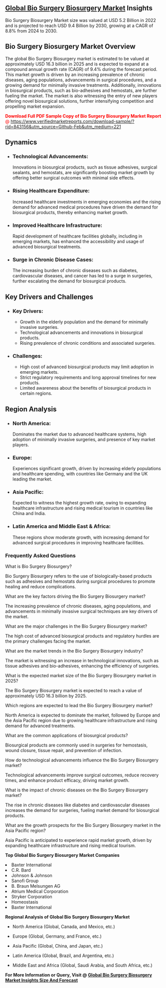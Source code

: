 <h2><a href="https://www.verifiedmarketreports.com/download-sample/?rid=843156&amp;utm_source=Github&amp;utm_medium=221" target="_blank">Global Bio Surgery Biosurgery Market</a> Insights</h2><p>Bio Surgery Biosurgery Market size was valued at USD 5.2 Billion in 2022 and is projected to reach USD 9.4 Billion by 2030, growing at a CAGR of 8.8% from 2024 to 2030.</p><p> <h2>Bio Surgery Biosurgery Market Overview</h2> <p>The global Bio Surgery Biosurgery market is estimated to be valued at approximately USD 16.3 billion in 2025 and is expected to expand at a compound annual growth rate (CAGR) of 9.4% during the forecast period. This market growth is driven by an increasing prevalence of chronic diseases, aging populations, advancements in surgical procedures, and a growing demand for minimally invasive treatments. Additionally, innovations in biosurgical products, such as bio-adhesives and hemostats, are further fueling the market. The market is also witnessing the entry of new players offering novel biosurgical solutions, further intensifying competition and propelling market expansion.</p> <p><p><span class=""><span style="color: #ff0000;"><strong>Download Full PDF Sample Copy of Bio Surgery Biosurgery Market Report</strong> @ </span><a href="https://www.verifiedmarketreports.com/download-sample/?rid=843156&amp;utm_source=Github-Feb&amp;utm_medium=221" target="_blank">https://www.verifiedmarketreports.com/download-sample/?rid=843156&amp;utm_source=Github-Feb&amp;utm_medium=221</a></span></p></p> <h2>Dynamics</h2> <ul> <li><h3>Technological Advancements:</h3> Innovations in biosurgical products, such as tissue adhesives, surgical sealants, and hemostats, are significantly boosting market growth by offering better surgical outcomes with minimal side effects.</li> <li><h3>Rising Healthcare Expenditure:</h3> Increased healthcare investments in emerging economies and the rising demand for advanced medical procedures have driven the demand for biosurgical products, thereby enhancing market growth.</li> <li><h3>Improved Healthcare Infrastructure:</h3> Rapid development of healthcare facilities globally, including in emerging markets, has enhanced the accessibility and usage of advanced biosurgical treatments.</li> <li><h3>Surge in Chronic Disease Cases:</h3> The increasing burden of chronic diseases such as diabetes, cardiovascular diseases, and cancer has led to a surge in surgeries, further escalating the demand for biosurgical products.</li> </ul> <h2>Key Drivers and Challenges</h2> <ul> <li><h3>Key Drivers:</h3> <ul> <li>Growth in the elderly population and the demand for minimally invasive surgeries.</li> <li>Technological advancements and innovations in biosurgical products.</li> <li>Rising prevalence of chronic conditions and associated surgeries.</li> </ul> </li> <li><h3>Challenges:</h3> <ul> <li>High cost of advanced biosurgical products may limit adoption in emerging markets.</li> <li>Strict regulatory requirements and long approval timelines for new products.</li> <li>Limited awareness about the benefits of biosurgical products in certain regions.</li> </ul> </li> </ul> <h2>Region Analysis</h2> <ul> <li><h3>North America:</h3> Dominates the market due to advanced healthcare systems, high adoption of minimally invasive surgeries, and presence of key market players.</li> <li><h3>Europe:</h3> Experiences significant growth, driven by increasing elderly populations and healthcare spending, with countries like Germany and the UK leading the market.</li> <li><h3>Asia Pacific:</h3> Expected to witness the highest growth rate, owing to expanding healthcare infrastructure and rising medical tourism in countries like China and India.</li> <li><h3>Latin America and Middle East & Africa:</h3> These regions show moderate growth, with increasing demand for advanced surgical procedures in improving healthcare facilities.</li> </ul> <h3>Frequently Asked Questions</h3> <p>What is Bio Surgery Biosurgery?</p> <p>Bio Surgery Biosurgery refers to the use of biologically-based products such as adhesives and hemostats during surgical procedures to promote healing and reduce complications.</p> <p>What are the key factors driving the Bio Surgery Biosurgery market?</p> <p>The increasing prevalence of chronic diseases, aging populations, and advancements in minimally invasive surgical techniques are key drivers of the market.</p> <p>What are the major challenges in the Bio Surgery Biosurgery market?</p> <p>The high cost of advanced biosurgical products and regulatory hurdles are the primary challenges facing the market.</p> <p>What are the market trends in the Bio Surgery Biosurgery industry?</p> <p>The market is witnessing an increase in technological innovations, such as tissue adhesives and bio-adhesives, enhancing the efficiency of surgeries.</p> <p>What is the expected market size of the Bio Surgery Biosurgery market in 2025?</p> <p>The Bio Surgery Biosurgery market is expected to reach a value of approximately USD 16.3 billion by 2025.</p> <p>Which regions are expected to lead the Bio Surgery Biosurgery market?</p> <p>North America is expected to dominate the market, followed by Europe and the Asia Pacific region due to growing healthcare infrastructure and rising demand for advanced treatments.</p> <p>What are the common applications of biosurgical products?</p> <p>Biosurgical products are commonly used in surgeries for hemostasis, wound closure, tissue repair, and prevention of infection.</p> <p>How do technological advancements influence the Bio Surgery Biosurgery market?</p> <p>Technological advancements improve surgical outcomes, reduce recovery times, and enhance product efficacy, driving market growth.</p> <p>What is the impact of chronic diseases on the Bio Surgery Biosurgery market?</p> <p>The rise in chronic diseases like diabetes and cardiovascular diseases increases the demand for surgeries, fueling market demand for biosurgical products.</p> <p>What are the growth prospects for the Bio Surgery Biosurgery market in the Asia Pacific region?</p> <p>Asia Pacific is anticipated to experience rapid market growth, driven by expanding healthcare infrastructure and rising medical tourism.</p> </p><p><strong>Top Global Bio Surgery Biosurgery Market Companies</strong></p><div data-test-id=""><p><li>Baxter International</li><li> C.R. Bard</li><li> Johnson & Johnson</li><li> Sanofi Group</li><li> B. Braun Melsungen AG</li><li> Atrium Medical Corporation</li><li> Stryker Corporation</li><li> Homeostasis</li><li> Baxter International</li></p><div><strong>Regional Analysis of&nbsp;Global Bio Surgery Biosurgery Market</strong></div><ul><li dir="ltr"><p dir="ltr">North America&nbsp;(Global, Canada, and Mexico, etc.)</p></li><li dir="ltr"><p dir="ltr">Europe (Global, Germany, and France, etc.)</p></li><li dir="ltr"><p dir="ltr">Asia Pacific&nbsp;(Global, China, and Japan, etc.)</p></li><li dir="ltr"><p dir="ltr">Latin America&nbsp;(Global, Brazil, and Argentina, etc.)</p></li><li dir="ltr">Middle East and Africa&nbsp;(Global, Saudi Arabia, and South Africa, etc.)</li></ul><p><strong>For More Information or Query, Visit @&nbsp;</strong><strong><a href="https://www.verifiedmarketreports.com/product/bio-surgery-biosurgery-market/?utm_source=Github&amp;utm_medium=221" target="_blank">Global Bio Surgery Biosurgery Market Insights Size And Forecast</a></strong></p></div>
